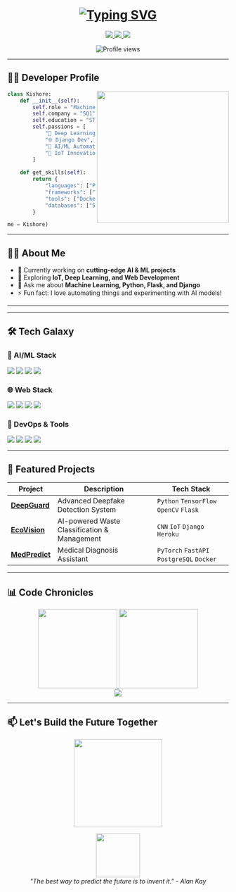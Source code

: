 
<h1 align="center"> 
  <a href="https:kishore8220.netlify.app">
    <img src="https://readme-typing-svg.herokuapp.com?font=Fira+Code&pause=1000&color=8A2BE2&center=true&vCenter=true&width=435&lines=Hi+%F0%9F%91%8B%2C+I'm+Kishore;ML+Engineer;AI+Enthusiast;IoT+Thinker;DL+Engineer;Django+Developer" alt="Typing SVG" />
  </a>
</h1>

<p align="center">
  <a href="https://www.linkedin.com/in/kishore-b-8220s/">
    <img src="https://img.shields.io/badge/-CONNECT-blue?style=for-the-badge&logo=Linkedin&logoColor=white&link=https://www.linkedin.com/in/your-profile/"/>
  </a>
  <a href="kdkishore91@gmail.com">
    <img src="https://img.shields.io/badge/-EMAIL-D14836?style=for-the-badge&logo=Gmail&logoColor=white"/>
  </a>
  <a href="https://www.instagram.com/_kishore._b/">
    <img src="https://img.shields.io/badge/-INSTAGRAM-E4405F?style=for-the-badge&logo=Instagram&logoColor=white"/>
</a>
</p>

<div align="center">
  <img src="https://komarev.com/ghpvc/?username=kishore8220&color=8A2BE2&style=flat-square" alt="Profile views"/>
</div>

---

## 🧑‍🚀 Developer Profile

<img align="right" src="https://media.giphy.com/media/L1R1tvI9svkIWwpVYr/giphy.gif" width="300"/>

```python
class Kishore:
    def __init__(self):
        self.role = "Machine Learning Engineer"
        self.company = "SQ1"
        self.education = "STC"
        self.passions = [
            "🧠 Deep Learning", 
            "🌐 Django Dev",
            "🤖 AI/ML Automation",
            "🔮 IoT Innovations"
        ]
    
    def get_skills(self):
        return {
            "languages": ["Python", "JavaScript", "SQL"],
            "frameworks": ["TensorFlow", "PyTorch", "Django", "Flask"],
            "tools": ["Docker", "Git", "AWS", "OpenCV"],
            "databases": ["SQL", "MongoDB"]
        }

me = Kishore)
```
---

## 👨‍💻 About Me  

- 🔭 Currently working on **cutting-edge AI & ML projects**  
- 🌱 Exploring **IoT, Deep Learning, and Web Development**  
- 💬 Ask me about **Machine Learning, Python, Flask, and Django**  
- ⚡ Fun fact: I love automating things and experimenting with AI models!  

---
---

## 🛠️ Tech Galaxy

### 🤖 AI/ML Stack
<p>
  <img src="https://img.shields.io/badge/TensorFlow-FF6F00?logo=tensorflow&logoColor=white&style=for-the-badge"/>
  <img src="https://img.shields.io/badge/PyTorch-EE4C2C?logo=pytorch&logoColor=white&style=for-the-badge"/>
  <img src="https://img.shields.io/badge/Keras-D00000?logo=keras&logoColor=white&style=for-the-badge"/>
  <img src="https://img.shields.io/badge/OpenCV-5C3EE8?logo=opencv&logoColor=white&style=for-the-badge"/>
</p>

### 🌐 Web Stack
<p>
  <img src="https://img.shields.io/badge/Django-092E20?logo=django&logoColor=white&style=for-the-badge"/>
  <img src="https://img.shields.io/badge/Flask-000000?logo=flask&logoColor=white&style=for-the-badge"/>
  <img src="https://img.shields.io/badge/React-61DAFB?logo=react&logoColor=black&style=for-the-badge"/>
  <img src="https://img.shields.io/badge/Node.js-339933?logo=node.js&logoColor=white&style=for-the-badge"/>
</p>

### 🚀 DevOps & Tools
<p>
  <img src="https://img.shields.io/badge/Docker-2496ED?logo=docker&logoColor=white&style=for-the-badge"/>
  <img src="https://img.shields.io/badge/AWS-232F3E?logo=amazon-aws&logoColor=white&style=for-the-badge"/>
  <img src="https://img.shields.io/badge/GitHub_Actions-2088FF?logo=github-actions&logoColor=white&style=for-the-badge"/>
  <img src="https://img.shields.io/badge/Linux-FCC624?logo=linux&logoColor=black&style=for-the-badge"/>
</p>

---

## 🌟 Featured Projects

| Project | Description | Tech Stack | 
|---------|-------------|------------|
| **[DeepGuard](https://github.com/...)** | Advanced Deepfake Detection System | `Python` `TensorFlow` `OpenCV` `Flask` |
| **[EcoVision](https://github.com/...)** | AI-powered Waste Classification & Management | `CNN` `IoT` `Django` `Heroku` |
| **[MedPredict](https://github.com/...)** | Medical Diagnosis Assistant | `PyTorch` `FastAPI` `PostgreSQL` `Docker` |

---

## 📊 Code Chronicles

<div align="center">
  <a href="https://github.com/kishore8220">
    <img height="180em" src="https://github-readme-stats.vercel.app/api?username=kishore8220&show_icons=true&theme=radical&include_all_commits=true&count_private=true"/>
    <img height="180em" src="https://github-readme-stats.vercel.app/api/top-langs/?username=kishore8220&layout=compact&theme=radical&langs_count=8"/>
  </a>
</div>

<div align="center">
  <img src="https://github-readme-activity-graph.vercel.app/graph?username=kishore8220&theme=react-dark&hide_border=true&area=true"/>
</div>

---

## 📫 Let's Build the Future Together

<p align="center">
  <a href="https://www.buymeacoffee.com/kishore">
    <img width="200" src="https://img.shields.io/badge/Buy_Me_A_Coffee-FFDD00?style=for-the-badge&logo=buy-me-a-coffee&logoColor=black"/>
  </a>
</p>

<p align="center">
  <img src="https://media.giphy.com/media/3o7abKhOpu0NwenH3O/giphy.gif" width="100"/>
  <br>
  <em>"The best way to predict the future is to invent it." - Alan Kay</em>
</p>
